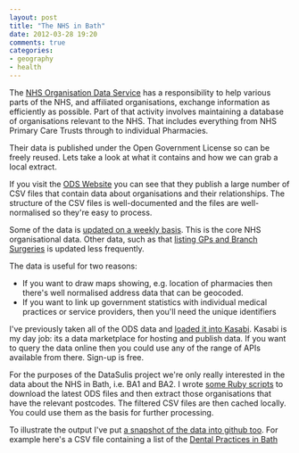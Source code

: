 ```yaml
---
layout: post
title: "The NHS in Bath"
date: 2012-03-28 19:20
comments: true
categories: 
- geography
- health
---
```

The [NHS Organisation Data Service][1] has a responsibility to help various parts of the NHS, and affiliated organisations, exchange information as efficiently as possible. Part of that activity involves maintaining a database of organisations relevant to the NHS. That includes everything from NHS Primary Care Trusts through to individual Pharmacies.

Their data is published under the Open Government License so can be freely reused. Lets take a look at what it contains and how we can grab a local extract.

<!-- More -->

If you visit the [ODS Website][1] you can see that they publish a large number of CSV files that contain data about organisations and their relationships. The structure of the CSV files is well-documented and the files are well-normalised so they're easy to process.

Some of the data is [updated on a weekly basis][2]. This is the core NHS organisational data. Other data, such as that [listing GPs and Branch Surgeries][3] is updated less frequently.

The data is useful for two reasons:

* If you want to draw maps showing, e.g. location of pharmacies then there's well normalised address data that can be geocoded.
* If you want to link up government statistics with individual medical practices or service providers, then you'll need the unique identifiers

I've previously taken all of the ODS data and [loaded it into Kasabi][4]. Kasabi is my day job: its a data marketplace for hosting and publish data. If you want to query the data online then you could use any of the range of APIs available from there. Sign-up is free.

For the purposes of the DataSulis project we're only really interested in the data about the NHS in Bath, i.e. BA1 and BA2. I wrote [some Ruby scripts][5] to download the latest ODS files and then extract those organisations that have the relevant postcodes. The filtered CSV files are then cached locally. You could use them as the basis for further processing.

To illustrate the output I've put [a snapshot of the data into github too][6]. For example here's a CSV file containing a list of the [Dental Practices in Bath][7]

[1]: http://www.connectingforhealth.nhs.uk/systemsandservices/data/ods
[2]: http://www.connectingforhealth.nhs.uk/systemsandservices/data/ods/datafiles
[3]: http://www.connectingforhealth.nhs.uk/systemsandservices/data/ods/genmedpracs
[4]: http://kasabi.com/dataset/nhs-organization
[5]: https://github.com/datasulis/bath-nhs
[6]: https://github.com/datasulis/bath-nhs/tree/master/data
[7]: https://github.com/datasulis/bath-nhs/blob/master/data/nhs-ods-egdpprac.csv
